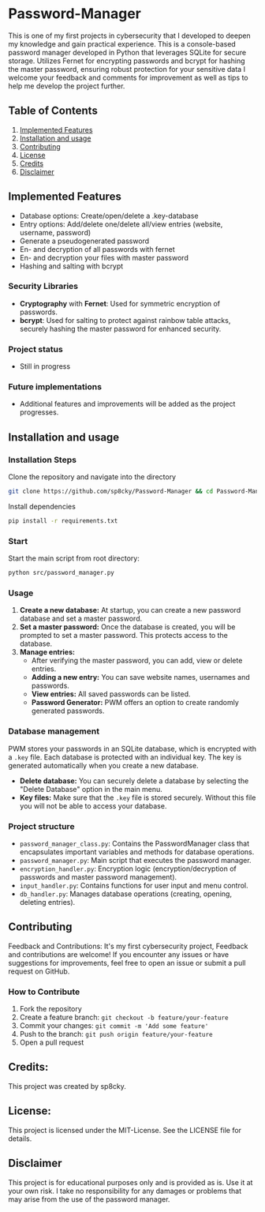 # Password-Manager
This is one of my first projects in cybersecurity that I developed to deepen my knowledge and gain practical experience. 
This is a console-based password manager developed in Python that leverages SQLite for secure storage. Utilizes Fernet for encrypting passwords and bcrypt for hashing the master password, ensuring robust protection for your sensitive data
I welcome your feedback and comments for improvement as well as tips to help me develop the project further.

## Table of Contents
1. [Implemented Features](#Implemented-Features)
2. [Installation and usage](#installation-and-usage)
3. [Contributing](#contributing)
4. [License](#license)
5. [Credits](#credits)
6. [Disclaimer](#disclaimer)

## Implemented Features
- Database options: Create/open/delete a .key-database
- Entry options: Add/delete one/delete all/view entries (website, username, password)
- Generate a pseudogenerated password
- En- and decryption of all passwords with fernet
- En- and decryption your files with master password
- Hashing and salting with bcrypt

### Security Libraries
- **Cryptography** with **Fernet**: Used for symmetric encryption of passwords.
- **bcrypt**: Used for salting to protect against rainbow table attacks, securely hashing the master password for enhanced security.

### Project status
- Still in progress

### Future implementations
- Additional features and improvements will be added as the project progresses.

## Installation and usage
### Installation Steps
Clone the repository and navigate into the directory
```bash
git clone https://github.com/sp8cky/Password-Manager && cd Password-Manager
```
Install dependencies
```bash
pip install -r requirements.txt
```

### Start
Start the main script from root directory:
```bash
python src/password_manager.py
```

### Usage 
1. **Create a new database:** At startup, you can create a new password database and set a master password.
2. **Set a master password:** Once the database is created, you will be prompted to set a master password. This protects access to the database.
3. **Manage entries:**
   - After verifying the master password, you can add, view or delete entries.
   - **Adding a new entry:** You can save website names, usernames and passwords.
   - **View entries:** All saved passwords can be listed.
   - **Password Generator:** PWM offers an option to create randomly generated passwords.

### Database management
PWM stores your passwords in an SQLite database, which is encrypted with a `.key` file. Each database is protected with an individual key. The key is generated automatically when you create a new database.
- **Delete database:** You can securely delete a database by selecting the "Delete Database" option in the main menu.
- **Key files:** Make sure that the `.key` file is stored securely. Without this file you will not be able to access your database.

### Project structure
- `password_manager_class.py`: Contains the PasswordManager class that encapsulates important variables and methods for database operations.
- `password_manager.py`: Main script that executes the password manager.
- `encryption_handler.py`: Encryption logic (encryption/decryption of passwords and master password management).
- `input_handler.py`: Contains functions for user input and menu control.
- `db_handler.py`: Manages database operations (creating, opening, deleting entries).

## Contributing
Feedback and Contributions: It's my first cybersecurity project, Feedback and contributions are welcome! If you encounter any issues or have suggestions for improvements, feel free to open an issue or submit a pull request on GitHub.

### How to Contribute
1. Fork the repository
2. Create a feature branch: `git checkout -b feature/your-feature`
3. Commit your changes: `git commit -m 'Add some feature'`
4. Push to the branch: `git push origin feature/your-feature`
5. Open a pull request

## Credits:
This project was created by sp8cky.

## License:
This project is licensed under the MIT-License. See the LICENSE file for details.

## Disclaimer
This project is for educational purposes only and is provided as is. Use it at your own risk. I take no responsibility for any damages or problems that may arise from the use of the password manager.